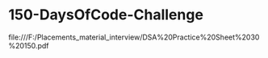# 150-DaysOfCode-Challenge
file:///F:/Placements_material_interview/DSA%20Practice%20Sheet%2030%20150.pdf
